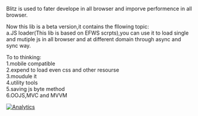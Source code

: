 Blitz is used to fater develope in all browser and imporve performence in all browser.
   
Now this lib is a beta version,it contains the fllowing topic:   
a.JS loader(This lib is based on EFWS scrpts),you can use it to load single and mutiple js in all browser and at different domain through async and sync way.     

To to thinking:    
1.mobile compatible   
2.expend to load even css and other resourse  
3.moudule it  
4.utility tools  
5.saving js byte method  
6.OOJS,MVC and MVVM  

[![Analytics](https://ga-beacon.appspot.com/UA-39609141-2/blitz/main)](https://github.com/igrigorik/ga-beacon)